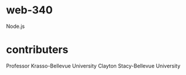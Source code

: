 # web-340
Node.js
# contributers
Professor Krasso-Bellevue University
Clayton Stacy-Bellevue University